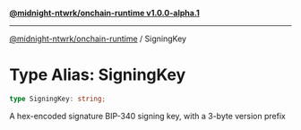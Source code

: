 [**@midnight-ntwrk/onchain-runtime v1.0.0-alpha.1**](../README.md)

***

[@midnight-ntwrk/onchain-runtime](../globals.md) / SigningKey

# Type Alias: SigningKey

```ts
type SigningKey: string;
```

A hex-encoded signature BIP-340 signing key, with a 3-byte version prefix
